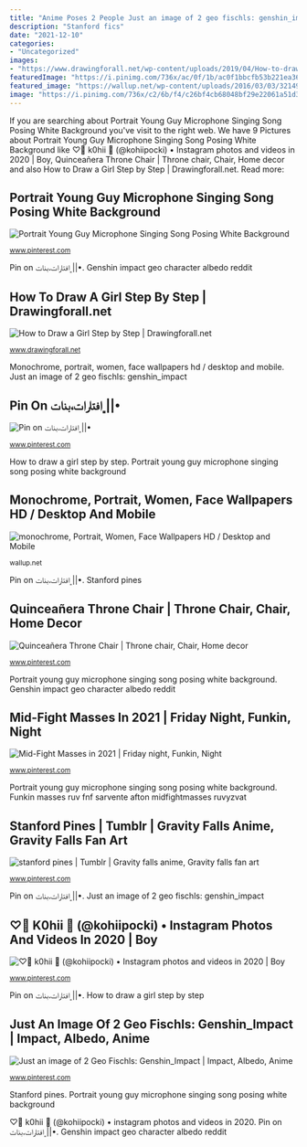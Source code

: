 ```yaml
---
title: "Anime Poses 2 People Just an image of 2 geo fischls: genshin_impact"
description: "Stanford fics"
date: "2021-12-10"
categories:
- "Uncategorized"
images:
- "https://www.drawingforall.net/wp-content/uploads/2019/04/How-to-draw-a-girl-step-by-step.jpg"
featuredImage: "https://i.pinimg.com/736x/ac/0f/1b/ac0f1bbcfb53b221ea36148e55740256.jpg"
featured_image: "https://wallup.net/wp-content/uploads/2016/03/03/321493-monochrome-portrait-women-face.jpg"
image: "https://i.pinimg.com/736x/c2/6b/f4/c26bf4cb68048bf29e22061a51d3f33b.jpg"
---
```


If you are searching about Portrait Young Guy Microphone Singing Song Posing White Background you've visit to the right web. We have 9 Pictures about Portrait Young Guy Microphone Singing Song Posing White Background like ♡🌈 k0hii 💌 (@kohiipocki) • Instagram photos and videos in 2020 | Boy, Quinceañera Throne Chair | Throne chair, Chair, Home decor and also How to Draw a Girl Step by Step | Drawingforall.net. Read more:

## Portrait Young Guy Microphone Singing Song Posing White Background

![Portrait Young Guy Microphone Singing Song Posing White Background](https://i.pinimg.com/736x/f3/3c/c4/f33cc45e7a5bc6db0eaa4a228dde6da0.jpg "Mid-fight masses in 2021")

<small>www.pinterest.com</small>

Pin on ﮼افتارات،بنات||•. Genshin impact geo character albedo reddit

## How To Draw A Girl Step By Step | Drawingforall.net

![How to Draw a Girl Step by Step | Drawingforall.net](https://www.drawingforall.net/wp-content/uploads/2019/04/How-to-draw-a-girl-step-by-step.jpg "Monochrome, portrait, women, face wallpapers hd / desktop and mobile")

<small>www.drawingforall.net</small>

Monochrome, portrait, women, face wallpapers hd / desktop and mobile. Just an image of 2 geo fischls: genshin_impact

## Pin On ﮼افتارات،بنات||•

![Pin on ﮼افتارات،بنات||•](https://i.pinimg.com/736x/2d/43/fe/2d43fe23e285a8cf31ea305d048e8352.jpg "Stanford fics")

<small>www.pinterest.com</small>

How to draw a girl step by step. Portrait young guy microphone singing song posing white background

## Monochrome, Portrait, Women, Face Wallpapers HD / Desktop And Mobile

![monochrome, Portrait, Women, Face Wallpapers HD / Desktop and Mobile](https://wallup.net/wp-content/uploads/2016/03/03/321493-monochrome-portrait-women-face.jpg "Stanford pines")

<small>wallup.net</small>

Pin on ﮼افتارات،بنات||•. Stanford pines

## Quinceañera Throne Chair | Throne Chair, Chair, Home Decor

![Quinceañera Throne Chair | Throne chair, Chair, Home decor](https://i.pinimg.com/736x/ac/0f/1b/ac0f1bbcfb53b221ea36148e55740256.jpg "Stanford pines")

<small>www.pinterest.com</small>

Portrait young guy microphone singing song posing white background. Genshin impact geo character albedo reddit

## Mid-Fight Masses In 2021 | Friday Night, Funkin, Night

![Mid-Fight Masses in 2021 | Friday night, Funkin, Night](https://i.pinimg.com/736x/8d/bf/8c/8dbf8c3cabb44d593c1e1158d5d8a101.jpg "Mid-fight masses in 2021")

<small>www.pinterest.com</small>

Portrait young guy microphone singing song posing white background. Funkin masses ruv fnf sarvente afton midfightmasses ruvyzvat

## Stanford Pines | Tumblr | Gravity Falls Anime, Gravity Falls Fan Art

![stanford pines | Tumblr | Gravity falls anime, Gravity falls fan art](https://i.pinimg.com/736x/6e/87/d5/6e87d5dd56e5713a465a6e9118f1f431.jpg "Just an image of 2 geo fischls: genshin_impact")

<small>www.pinterest.com</small>

Pin on ﮼افتارات،بنات||•. Just an image of 2 geo fischls: genshin_impact

## ♡🌈 K0hii 💌 (@kohiipocki) • Instagram Photos And Videos In 2020 | Boy

![♡🌈 k0hii 💌 (@kohiipocki) • Instagram photos and videos in 2020 | Boy](https://i.pinimg.com/736x/d0/49/98/d04998be322eb69c67241e62f84bb2dd.jpg "Pin on ﮼افتارات،بنات||•")

<small>www.pinterest.com</small>

Pin on ﮼افتارات،بنات||•. How to draw a girl step by step

## Just An Image Of 2 Geo Fischls: Genshin_Impact | Impact, Albedo, Anime

![Just an image of 2 Geo Fischls: Genshin_Impact | Impact, Albedo, Anime](https://i.pinimg.com/736x/c2/6b/f4/c26bf4cb68048bf29e22061a51d3f33b.jpg "♡🌈 k0hii 💌 (@kohiipocki) • instagram photos and videos in 2020")

<small>www.pinterest.com</small>

Stanford pines. Portrait young guy microphone singing song posing white background

♡🌈 k0hii 💌 (@kohiipocki) • instagram photos and videos in 2020. Pin on ﮼افتارات،بنات||•. Genshin impact geo character albedo reddit
